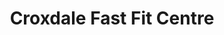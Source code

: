 ---
title: "Croxdale Fast Fit Centre"
url: /darlington/croxdale-fast-fit-centre/
shop: Autowerkstatt
---